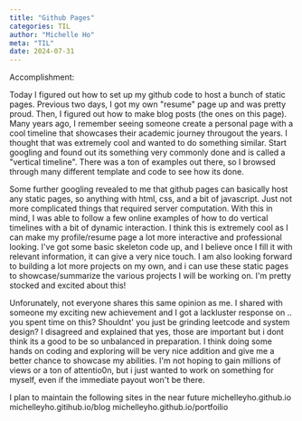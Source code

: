 ```yaml
---
title: "Github Pages"
categories: TIL
author: "Michelle Ho"
meta: "TIL"
date: 2024-07-31
---
```


Accomplishment:

Today I figured out how to set up my github code to host a bunch of static pages.  Previous two days, I got my own "resume" page up and was pretty proud.  Then, I figured out how to make blog posts (the ones on this page).  Many years ago, I remember seeing someone create a personal page with a cool timeline that showcases their academic journey througout the years. I thought
that was extremely cool and wanted to do something similar.  Start googling and found out its something very commonly done and is called a "vertical timeline".  There was a ton of examples out there, so I browsed through many different template and code to see how its done. 

Some further googling revealed to me that github pages can basically host any static pages, so anything with html, css, and a bit of javascript.  Just not more complicated things that required server computation.  With this in mind, I was able to follow a few online examples of how to do vertical timelines with a bit of dynamic interaction. 
I think this is extremely cool as I can make my profile/resume page a lot more interactive and professional looking.  I've got some basic skeleton code up, and I believe once I fill  it with relevant information, it can give a very nice touch.  I am also looking forward to building a lot more projects on my own, and i can use these static pages to showcase/summarize the various projects I will be working on.  I'm pretty stocked and excited about this!

Unforunately, not everyone shares this same opinion as me.  I shared with someone my exciting new achievement and I got a lackluster response on .. you spent time on this?  Shouldnt' you just be grinding leetcode and system design?  I disagreed and explained that yes, those are important but i dont think its a good to be so unbalanced in preparation.  I think doing some hands on coding and exploring will be very nice addition and give me a better chance to showcase my abilities.  I'm not hoping to gain millions of views or a ton of attentio0n, but i just wanted to work on something for myself, even if the immediate payout won't be there. 

I plan to maintain the following sites in the near future
michelleyho.github.io
michelleyho.gitihub.io/blog
michelleyho.github.io/portfoilio
